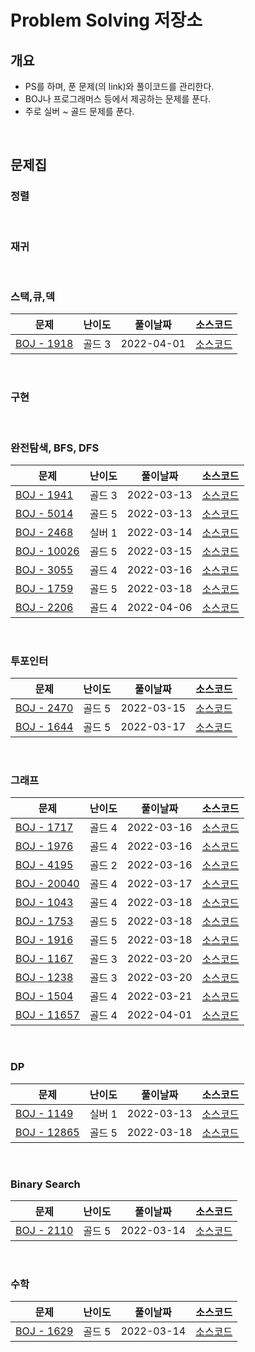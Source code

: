 # Problem Solving 저장소
## 개요
- PS를 하며, 푼 문제(의 link)와 풀이코드를 관리한다.
- BOJ나 프로그래머스 등에서 제공하는 문제를 푼다.
- 주로 실버 ~ 골드 문제를 푼다.

<br/>

## 문제집
### 정렬

<br/>

### 재귀

<br/>

### 스택,큐,덱

|문제|난이도|풀이날짜|소스코드|
|----|------|--------|----|
|[BOJ - 1918](https://www.acmicpc.net/problem/1918)|골드 3|2022-04-01|[소스코드](./BOJ/Q1918.java)|

<br/>

### 구현

<br/>

### 완전탐색, BFS, DFS

|문제|난이도|풀이날짜|소스코드|
|----|------|--------|----|
|[BOJ - 1941](https://www.acmicpc.net/problem/1941)|골드 3|2022-03-13|[소스코드](./BOJ/Q1941.java)|
|[BOJ - 5014](https://www.acmicpc.net/problem/5014)|골드 5|2022-03-13|[소스코드](./BOJ/Q5014.java)|
|[BOJ - 2468](https://www.acmicpc.net/problem/2468)|실버 1|2022-03-14|[소스코드](./BOJ/Q2468.java)|
|[BOJ - 10026](https://www.acmicpc.net/problem/10026)|골드 5|2022-03-15|[소스코드](./BOJ/Q10026.java)|
|[BOJ - 3055](https://www.acmicpc.net/problem/3055)|골드 4|2022-03-16|[소스코드](./BOJ/Q3055.java)|
|[BOJ - 1759](https://www.acmicpc.net/problem/1759)|골드 5|2022-03-18|[소스코드](./BOJ/Q1759.java)|
|[BOJ - 2206](https://www.acmicpc.net/problem/2206)|골드 4|2022-04-06|[소스코드](./BOJ/Q2206.java)|

<br/>

### 투포인터

|문제|난이도|풀이날짜|소스코드|
|----|------|--------|----|
|[BOJ - 2470](https://www.acmicpc.net/problem/2470)|골드 5|2022-03-15|[소스코드](./BOJ/Q2470.java)|
|[BOJ - 1644](https://www.acmicpc.net/problem/1644)|골드 5|2022-03-17|[소스코드](./BOJ/Q1644.java)|

<br/>

### 그래프

|문제|난이도|풀이날짜|소스코드|
|----|------|--------|----|
|[BOJ - 1717](https://www.acmicpc.net/problem/1717)|골드 4|2022-03-16|[소스코드](./BOJ/Q1717.java)|
|[BOJ - 1976](https://www.acmicpc.net/problem/1976)|골드 4|2022-03-16|[소스코드](./BOJ/Q1976.java)|
|[BOJ - 4195](https://www.acmicpc.net/problem/4195)|골드 2|2022-03-16|[소스코드](./BOJ/Q4195.java)|
|[BOJ - 20040](https://www.acmicpc.net/problem/20040)|골드 4|2022-03-17|[소스코드](./BOJ/Q20040.java)|
|[BOJ - 1043](https://www.acmicpc.net/problem/1043)|골드 4|2022-03-18|[소스코드](./BOJ/Q1043.java)|
|[BOJ - 1753](https://www.acmicpc.net/problem/1753)|골드 5|2022-03-18|[소스코드](./BOJ/Q1753.java)|
|[BOJ - 1916](https://www.acmicpc.net/problem/1916)|골드 5|2022-03-18|[소스코드](./BOJ/Q1916.java)|
|[BOJ - 1167](https://www.acmicpc.net/problem/1167)|골드 3|2022-03-20|[소스코드](./BOJ/Q1167.java)|
|[BOJ - 1238](https://www.acmicpc.net/problem/1238)|골드 3|2022-03-20|[소스코드](./BOJ/Q1238.java)|
|[BOJ - 1504](https://www.acmicpc.net/problem/1504)|골드 4|2022-03-21|[소스코드](./BOJ/Q1504.java)|
|[BOJ - 11657](https://www.acmicpc.net/problem/11657)|골드 4|2022-04-01|[소스코드](./BOJ/Q11657.java)|

<br/>

### DP

|문제|난이도|풀이날짜|소스코드|
|----|------|--------|----|
|[BOJ - 1149](https://www.acmicpc.net/problem/1149)|실버 1|2022-03-13|[소스코드](./BOJ/Q1149.java)|
|[BOJ - 12865](https://www.acmicpc.net/problem/12865)|골드 5|2022-03-18|[소스코드](./BOJ/Q12865.java)|

<br/>

### Binary Search

|문제|난이도|풀이날짜|소스코드|
|----|------|--------|----|
|[BOJ - 2110](https://www.acmicpc.net/problem/2110)|골드 5|2022-03-14|[소스코드](./BOJ/Q2110.java)|

<br/>

### 수학

|문제|난이도|풀이날짜|소스코드|
|----|------|--------|----|
|[BOJ - 1629](https://www.acmicpc.net/problem/1629)|골드 5|2022-03-14|[소스코드](./BOJ/Q1629.java)|